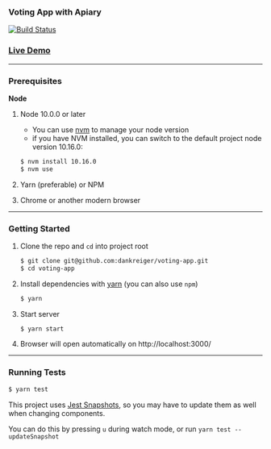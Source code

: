 ### Voting App with Apiary

[![Build Status](https://travis-ci.org/dankreiger/voting-app.svg?branch=master)](https://travis-ci.org/dankreiger/voting-app)

### [Live Demo](https://voting-app-123.surge.sh)

---

### Prerequisites

**Node**

1. Node 10.0.0 or later

   - You can use [nvm](https://github.com/creationix/nvm#installation) to manage your node version
   - if you have NVM installed, you can switch to the default project node version 10.16.0:

   ```sh
   $ nvm install 10.16.0
   $ nvm use
   ```

2. Yarn (preferable) or NPM

3. Chrome or another modern browser

---

### Getting Started

1. Clone the repo and `cd` into project root

   ```sh
   $ git clone git@github.com:dankreiger/voting-app.git
   $ cd voting-app
   ```

2. Install dependencies with [yarn](https://yarnpkg.com/en/) (you can also use `npm`)

   ```sh
   $ yarn
   ```

3) Start server

   ```sh
   $ yarn start
   ```

4) Browser will open automatically on http://localhost:3000/

---

### Running Tests

```sh
$ yarn test
```

This project uses [Jest Snapshots](https://jestjs.io/docs/en/snapshot-testing), so you may have to update them as well when changing components.

You can do this by pressing `u` during watch mode, or run `yarn test --updateSnapshot`
